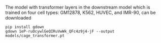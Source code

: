 
The model with transformer layers in the downstream model which is trained on four cell types: GM12878, K562, HUVEC, and IMR-90, can be downloaded
```
pip install gdown
gdown 1eP-ruOcywlGeQIRuVwWk_QFc4z9j4-jF --output models/cage_transformer.pt
```
